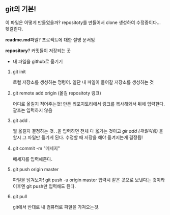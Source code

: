## git의 기본!

이 파일은 어떻게 만들었을까?
repositoty를 만들어서 clone 생성하여 수정중이다... 헷갈린다.

**readme.md**파일?
  프로젝트에 대한 설명 문서임

**repository**?
  커밋들이 저장되는 곳


- 내 파일을 github로 옮기기

1. git init

   로컬 저장소를 생성하는 명령어. 일단 내 파일이 들어갈 저장소를 생성하는 것

2. git remote add origin (옮길 repositoty 링크)

   어디로 옮길지 적어주는것! 만든 리포지토리에서 링크를 복사해와서 뒤에 입력한다. 괄호는 입력하지 않음

3. git add .

   뭘 옮길지 결정하는 것. .을 입력하면 전체 다 옮기는 것이고 *git add (파일이름)* 을 할시 그 파일만 옮기게 된다. 수정할 때 저장을 해야 옮겨지는게 결정됨!

4. git commit -m "메세지"

   메세지를 입력해준다. 

5. git push origin master

   파일을 넘겨보자! git push -u origin master 입력시 같은 곳으로 보낸다는 것이라 이후엔 git push만 입력해도 된다.

6. git pull

   git에서 반대로 내 컴퓨터로 파일을 가져오는것. 
   